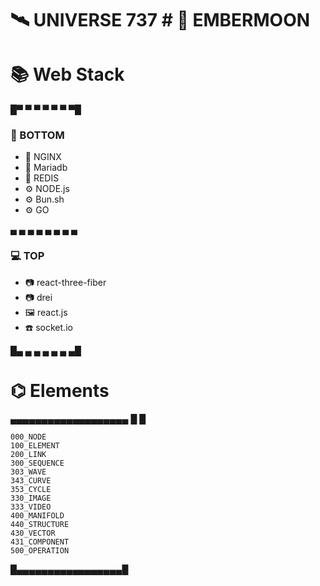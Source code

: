 # 🛰 UNIVERSE 737 # 📀 EMBERMOON

# 📚 Web Stack
  
  
█▀ ▀ ▀ ▀ ▀ ▀ ▀█
 ### 📠 BOTTOM               

+ 📗 NGINX
+ 📀 Mariadb
+ 📀 REDIS
+ ⚙️  NODE.js
+ ⚙️  Bun.sh
+ ⚙️  GO

▄ ▄ ▄ ▄ ▄ ▄ ▄ ▄

### 💻 TOP        

+ 📷 react-three-fiber    
+ 📷 drei
+ 🖼 react.js
+  ☎️ socket.io

█▄ ▄ ▄ ▄ ▄ ▄ ▄█


# ⌬ Elements
▄▄▄▄▄▄▄▄▄▄▄▄▄▄▄▄▄▄▄
█                 █
 ```
000_NODE
100_ELEMENT
200_LINK
300_SEQUENCE
303_WAVE
343_CURVE
353_CYCLE
330_IMAGE
333_VIDEO
400_MANIFOLD
440_STRUCTURE
430_VECTOR
431_COMPONENT  
500_OPERATION
```

█▄▄▄▄▄▄▄▄▄▄▄▄▄▄▄▄▄█
